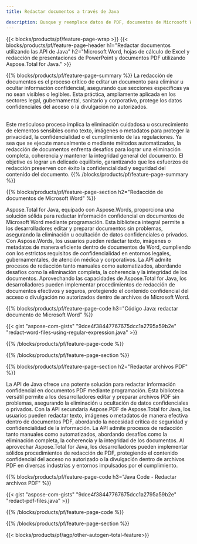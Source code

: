 ```yaml
---
title: Redactar documentos a través de Java 

description: Busque y reemplace datos de PDF, documentos de Microsoft Word, hojas de cálculo de Excel y presentaciones de PowerPoint a través de su aplicación Java.
---
```


{{< blocks/products/pf/feature-page-wrap >}}
{{< blocks/products/pf/feature-page-header h1="Redactar documentos utilizando las API de Java" h2="Microsoft Word, hojas de cálculo de Excel y redacción de presentaciones de PowerPoint y documentos PDF utilizando Aspose.Total for Java." >}}

{{% blocks/products/pf/feature-page-summary %}}
La redacción de documentos es el proceso crítico de editar un documento para eliminar u ocultar información confidencial, asegurando que secciones específicas ya no sean visibles o legibles. Esta práctica, ampliamente aplicada en los sectores legal, gubernamental, sanitario y corporativo, protege los datos confidenciales del acceso o la divulgación no autorizados.<br /><br />

Este meticuloso proceso implica la eliminación cuidadosa u oscurecimiento de elementos sensibles como texto, imágenes o metadatos para proteger la privacidad, la confidencialidad o el cumplimiento de las regulaciones. Ya sea que se ejecute manualmente o mediante métodos automatizados, la redacción de documentos enfrenta desafíos para lograr una eliminación completa, coherencia y mantener la integridad general del documento. El objetivo es lograr un delicado equilibrio, garantizando que los esfuerzos de redacción preserven con éxito la confidencialidad y seguridad del contenido del documento.
{{% /blocks/products/pf/feature-page-summary  %}}

{{% blocks/products/pf/feature-page-section  h2="Redacción de documentos de Microsoft Word" %}}

Aspose.Total for Java, equipado con Aspose.Words, proporciona una solución sólida para redactar información confidencial en documentos de Microsoft Word mediante programación. Esta biblioteca integral permite a los desarrolladores editar y preparar documentos sin problemas, asegurando la eliminación u ocultación de datos confidenciales o privados. Con Aspose.Words, los usuarios pueden redactar texto, imágenes o metadatos de manera eficiente dentro de documentos de Word, cumpliendo con los estrictos requisitos de confidencialidad en entornos legales, gubernamentales, de atención médica y corporativos. La API admite procesos de redacción tanto manuales como automatizados, abordando desafíos como la eliminación completa, la coherencia y la integridad de los documentos. Aprovechando las capacidades de Aspose.Total for Java, los desarrolladores pueden implementar procedimientos de redacción de documentos efectivos y seguros, protegiendo el contenido confidencial del acceso o divulgación no autorizados dentro de archivos de Microsoft Word.

{{% blocks/products/pf/feature-page-code h3="Código Java: redactar documento de Microsoft Word" %}}

{{< gist "aspose-com-gists" "9dce4f38447767675dcc1a2795a59b2e" "redact-word-files-using-regular-expression.java" >}}

{{% /blocks/products/pf/feature-page-code  %}}

{{% /blocks/products/pf/feature-page-section %}}

{{% blocks/products/pf/feature-page-section  h2="Redactar archivos PDF" %}}

La API de Java ofrece una potente solución para redactar información confidencial en documentos PDF mediante programación. Esta biblioteca versátil permite a los desarrolladores editar y preparar archivos PDF sin problemas, asegurando la eliminación u ocultación de datos confidenciales o privados. Con la API secundaria Aspose.PDF de Aspose.Total for Java, los usuarios pueden redactar texto, imágenes o metadatos de manera efectiva dentro de documentos PDF, abordando la necesidad crítica de seguridad y confidencialidad de la información. La API admite procesos de redacción tanto manuales como automatizados, abordando desafíos como la eliminación completa, la coherencia y la integridad de los documentos. Al aprovechar Aspose.Total for Java, los desarrolladores pueden implementar sólidos procedimientos de redacción de PDF, protegiendo el contenido confidencial del acceso no autorizado o la divulgación dentro de archivos PDF en diversas industrias y entornos impulsados por el cumplimiento.

{{% blocks/products/pf/feature-page-code h3="Java Code - Redactar archivos PDF" %}}

{{< gist "aspose-com-gists" "9dce4f38447767675dcc1a2795a59b2e" "redact-pdf-files.java" >}}

{{% /blocks/products/pf/feature-page-code  %}}

{{% /blocks/products/pf/feature-page-section %}}

{{< blocks/products/pf/agp/other-autogen-total-feature>}}